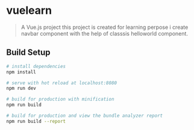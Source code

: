 # vuelearn

> A Vue.js project this project is created for learning perpose i create navbar component with the help
of classsis helloworld component.

## Build Setup

``` bash
# install dependencies
npm install

# serve with hot reload at localhost:8080
npm run dev

# build for production with minification
npm run build

# build for production and view the bundle analyzer report
npm run build --report
```
